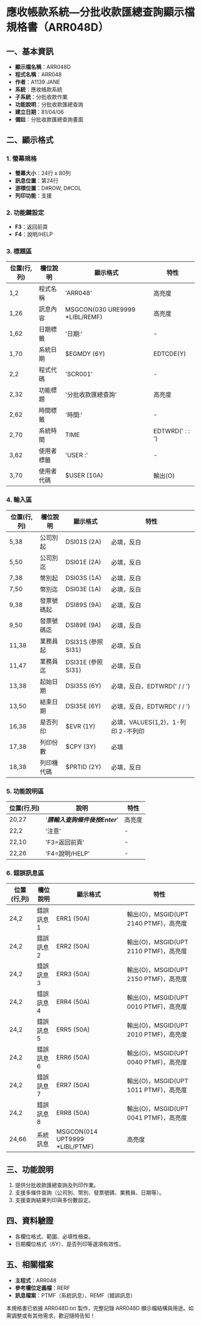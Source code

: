 # 應收帳款系統—分批收款匯總查詢顯示檔規格書（ARR048D）

## 一、基本資訊
- **顯示檔名稱**：ARR048D
- **程式名稱**：ARR048
- **作者**：A1139 JANE
- **系統**：應收帳款系統
- **子系統**：分批收款作業
- **功能說明**：分批收款匯總查詢
- **建立日期**：81/04/06
- **備註**：分批收款匯總查詢畫面

## 二、顯示格式

### 1. 螢幕規格
- **螢幕大小**：24行 x 80列
- **訊息位置**：第24行
- **游標位置**：D#ROW, D#COL
- **列印功能**：支援

### 2. 功能鍵設定
- **F3**：返回前頁
- **F4**：說明/HELP

### 3. 標題區
| 位置(行,列) | 欄位說明 | 顯示格式 | 特性 |
|------------|---------|---------|------|
| 1,2 | 程式名稱 | 'ARR048' | 高亮度 |
| 1,26 | 訊息內容 | MSGCON(030 URE9999 *LIBL/REMF) | 高亮度 |
| 1,62 | 日期標籤 | '日期:' | - |
| 1,70 | 系統日期 | $EGMDY (6Y) | EDTCDE(Y) |
| 2,2 | 程式代碼 | 'SCR001' | - |
| 2,32 | 功能標題 | '分批收款匯總查詢' | 高亮度 |
| 2,62 | 時間標籤 | '時間:' | - |
| 2,70 | 系統時間 | TIME | EDTWRD('  :  :  ') |
| 3,62 | 使用者標籤 | 'USER :' | - |
| 3,70 | 使用者代碼 | $USER (10A) | 輸出(O) |

### 4. 輸入區
| 位置(行,列) | 欄位說明 | 顯示格式 | 特性 |
|------------|---------|---------|------|
| 5,38 | 公司別起 | DSI01S (2A) | 必填，反白 |
| 5,50 | 公司別迄 | DSI01E (2A) | 必填，反白 |
| 7,38 | 幣別起 | DSI03S (1A) | 必填，反白 |
| 7,50 | 幣別迄 | DSI03E (1A) | 必填，反白 |
| 9,38 | 發票號碼起 | DSI89S (9A) | 必填，反白 |
| 9,50 | 發票號碼迄 | DSI89E (9A) | 必填，反白 |
| 11,38 | 業務員起 | DSI31S (參照SI31) | 必填，反白 |
| 11,47 | 業務員迄 | DSI31E (參照SI31) | 必填，反白 |
| 13,38 | 起始日期 | DSI35S (6Y) | 必填，反白，EDTWRD('  /  /  ') |
| 13,50 | 結束日期 | DSI35E (6Y) | 必填，反白，EDTWRD('  /  /  ') |
| 16,38 | 是否列印 | $EVR (1Y) | 必填，VALUES(1,2)，1-列印 2-不列印 |
| 17,38 | 列印份數 | $CPY (3Y) | 必填 |
| 18,38 | 列印機代碼 | $PRTID (2Y) | 必填，反白 |

### 5. 功能說明區
| 位置(行,列) | 說明 | 特性 |
|------------|------|------|
| 20,27 | '***請輸入查詢條件後按Enter***' | 高亮度 |
| 22,2 | '注意' | - |
| 22,10 | 'F3=返回前頁' | - |
| 22,26 | 'F4=說明/HELP' | - |

### 6. 錯誤訊息區
| 位置(行,列) | 欄位說明 | 顯示格式 | 特性 |
|------------|---------|---------|------|
| 24,2 | 錯誤訊息1 | ERR1 (50A) | 輸出(O)，MSGID(UPT 2140 PTMF)，高亮度 |
| 24,2 | 錯誤訊息2 | ERR2 (50A) | 輸出(O)，MSGID(UPT 2110 PTMF)，高亮度 |
| 24,2 | 錯誤訊息3 | ERR3 (50A) | 輸出(O)，MSGID(UPT 2150 PTMF)，高亮度 |
| 24,2 | 錯誤訊息4 | ERR4 (50A) | 輸出(O)，MSGID(UPT 0010 PTMF)，高亮度 |
| 24,2 | 錯誤訊息5 | ERR5 (50A) | 輸出(O)，MSGID(UPT 2010 PTMF)，高亮度 |
| 24,2 | 錯誤訊息6 | ERR6 (50A) | 輸出(O)，MSGID(UPT 0040 PTMF)，高亮度 |
| 24,2 | 錯誤訊息7 | ERR7 (50A) | 輸出(O)，MSGID(UPT 1011 PTMF)，高亮度 |
| 24,2 | 錯誤訊息8 | ERR8 (50A) | 輸出(O)，MSGID(UPT 0041 PTMF)，高亮度 |
| 24,66 | 系統訊息 | MSGCON(014 UPT9999 *LIBL/PTMF) | 高亮度 |

## 三、功能說明
1. 提供分批收款匯總查詢及列印作業。
2. 支援多條件查詢（公司別、幣別、發票號碼、業務員、日期等）。
3. 支援查詢結果列印與多份數設定。

## 四、資料驗證
- 各欄位格式、範圍、必填性檢查。
- 日期欄位格式（6Y）、是否列印等選項有效性。

## 五、相關檔案
- **主程式**：ARR048
- **參考欄位定義檔**：RERF
- **訊息檔案**：PTMF（系統訊息）、REMF（錯誤訊息）

本規格書已依據 ARR048D.txt 製作，完整記錄 ARR048D 顯示檔結構與用途。如需調整或有其他需求，歡迎隨時告知！ 